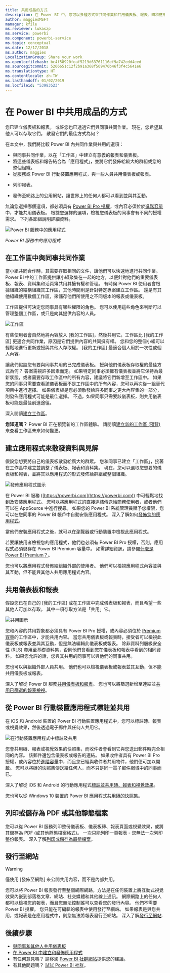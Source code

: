 ```yaml
---
title: 共用成品的方式
description: 在 Power BI 中，您可以多種方式來共同作業和共用儀表板、報表、磚和應用程式。 各有其優點。
author: maggiesMSFT
manager: kfile
ms.reviewer: lukaszp
ms.service: powerbi
ms.component: powerbi-service
ms.topic: conceptual
ms.date: 12/17/2018
ms.author: maggies
LocalizationGroup: Share your work
ms.openlocfilehash: bc4f58920feaf5219d63761116ef9a742edd4eed
ms.sourcegitcommit: 5206651c12f2b91a368f509470b46f3f4c5641e6
ms.translationtype: HT
ms.contentlocale: zh-TW
ms.lasthandoff: 01/02/2019
ms.locfileid: "53983523"
---
```

# <a name="ways-to-share-your-work-in-power-bi"></a>在 Power BI 中共用成品的方式

您已建立儀表板和報表。 或許您也已透過它們與同事共同作業。 現在，您希望其他人可以存取它們。 散發它們的最佳方式為何？

在本文中，我們將比較 Power BI 內共同作業與共用的選項： 

* 與同事共同作業，以在「工作區」中建立有意義的報表和儀表板。
* 將這些儀表板和報告結合為「應用程式」，並將它們發佈給較大的群組或您的整個組織。
* 從服務或 Power BI 行動裝置應用程式，與一些人員共用儀表板或報表。
- 列印報表。
* 發佈至網路上的公用網站，讓世界上的任何人都可以看到並與其互動。

無論您選擇哪個選項，都必須具有 [Power BI Pro 授權](service-features-license-type.md)，或內容必須位於[進階容量](service-premium.md)中，才能共用儀表板。 根據您選擇的選項，檢視您儀表板的同事會有不同的授權需求。 下列各節組說明詳細資料。 

![Power BI 服務中的應用程式](media/service-how-to-collaborate-distribute-dashboards-reports/power-bi-apps-home-blog.png)

*Power BI 服務中的應用程式*

## <a name="collaborate-with-coworkers-in-a-workspace"></a>在工作區中與同事共同作業

當小組共同合作時，其需要存取相同的文件，讓他們可以快速地進行共同作業。 Power BI 中的工作區提供讓小組聚集在一起的地方，以便針對他們的重要儀表板、報表、資料集和活頁簿共用其擁有權和管理。 有時候 Power BI 使用者會根據組織的結構組織其工作區，其他時間則是針對特定專案建立工作區。 還是有其他組織使用數個工作區，來儲存他們所使用之不同版本的報表或儀表板。 

工作區提供可決定您同事具有哪些權限的角色。 您可以使用這些角色來判斷可以管理整個工作區，或只是向其提供內容的人員。

![工作區](media/service-how-to-collaborate-distribute-dashboards-reports/power-bi-apps-workspaces.png)

有些使用者會自然地將內容放入 [我的工作區]，然後共用它。工作區比 [我的工作區] 更適合共同作業，原因是它們提供內容的共同擁有權。 您和您的整個小組可以輕鬆地進行更新或授與其他人存取權。 [我的工作區] 最適合個人用於一次性或個人內容。

讓我們假設您有要與同事共用的已完成儀表板。 授與他們儀表板存取權的最佳方式為何？ 答案需視許多因素而定。 如果特定同事必須擁有儀表板並將它保持為最新狀態，或者需要存取工作區中的所有內容，建議將它們新增至工作區中。 如果您的同事只需要查看該儀表板而不是工作區中的所有內容，您可以再次從一組替代項目中進行選擇。 如果儀表板是您必須散發給許多同事之更大內容集的一部分，則發佈應用程式可能是最佳選擇。 不過，如果同事只需要該儀表板，則共用儀表板可能是最佳前進途徑。 

深入閱讀[建立工作區](service-create-workspaces.md)。

**您知道嗎？** Power BI 正在預覽新的工作區體驗。 請閱讀[建立新的工作區 (預覽)](service-create-the-new-workspaces.md) 來查看工作區未來如何變更。 

## <a name="distribute-data-and-insights-by-creating-an-app"></a>建立應用程式來散發資料與見解

假設您想要將自己的儀表板散發給廣大的群眾。 您和同事已建立「工作區」，接著在工作區中建立並調整了儀表板、報表和資料集。 現在，您可以選取您想要的儀表板和報表，並將其以應用程式的形式發佈給群組或整個組織。 

![發佈應用程式圖示](media/service-how-to-collaborate-distribute-dashboards-reports/power-bi-app-publish-600.png)

在 Power BI 服務 ([https://powerbi.com](https://powerbi.com)) 中可輕鬆地找到及安裝應用程式。 您可以將應用程式的直接連結傳送給商務使用者，或者他們可以在 AppSource 中進行搜尋。 如果您的 Power BI 系統管理員賦予您權限，您可以在您同事的 Power BI 帳戶中自動安裝應用程式。 深入了解如何[發佈您的應用程式](service-create-distribute-apps.md)。 

當他們安裝應用程式之後，就可以在瀏覽器或行動裝置中檢視此應用程式。

若要讓使用者檢視您的應用程式，他們也必須有 Power BI Pro 授權，否則，應用程式必須儲存在 Power BI Premium 容量中。 如需詳細資訊，請參閱[什麼是 Power BI Premium？](service-premium.md)。

您也可以將應用程式發佈給組織外部的使用者。 他們可以檢視應用程式內容並與其互動，但不能與其他人共用應用程式內容。

## <a name="share-dashboards-and-reports"></a>共用儀表板和報表
假設您已在自己的 [我的工作區] 或在工作區中完成儀表板和報表，而且希望一些其他人可加以存取。 其中一項存取方法是「共用」它。 

![共用圖示](media/service-how-to-collaborate-distribute-dashboards-reports/power-bi-share-in-situ.png)

您和內容的共用對象都必須具有 Power BI Pro 授權，或內容必須位於 [Premium 容量](service-premium.md)的工作區中，才能共用內容。 當您共用儀表板或報表時，接受者可以檢視此儀表板或報表並與其互動，但是無法編輯此儀表板或報表。 除非資料列層級安全性 (RLS) 套用至基礎資料集，否則他們會看到您在儀表板和報表中看到的相同資料。 如果您允許的話，您與其共用的同事可以與他們的同事共用。 

您也可以與組織外部人員共用。 他們也可以檢視儀表板或報表並其互動，但不能共用儀表板或報表。 

深入了解從 Power BI 服務[共用儀表板和報表](service-share-dashboards.md)。 您也可以將篩選新增至連結並[共用已篩選的報表檢視](service-share-reports.md)。

## <a name="annotate-and-share-from-the-power-bi-mobile-apps"></a>從 Power BI 行動裝置應用程式標註並共用
在 iOS 和 Android 裝置的 Power BI 行動裝置應用程式中，您可以標註磚、報表或視覺效果，然後透過電子郵件與任何人共用它。 

![在行動裝置應用程式中標註及共用](media/service-how-to-collaborate-distribute-dashboards-reports/power-bi-iphone-annotate.png)

您會共用磚、報表或視覺效果的快照集，而收件者會看到它與您送出郵件時完全相同的內容。 該郵件還包含儀表板或報告的連結。 如果收件者具有 Power BI Pro 授權，或內容位於[進階容量](service-premium.md)中，而且您已經與收件者共用物件，他們便可加以開啟。 您可以將磚的快照集傳送給任何人，而不只是同一電子郵件網域中的同事而已。

深入了解從 iOS 和 Android 的行動應用程式[標註並共用磚、報表和視覺效果](consumer/mobile/mobile-annotate-and-share-a-tile-from-the-mobile-apps.md)。

您也可以從 Windows 10 裝置的 Power BI 應用程式[共用磚的快照集](consumer/mobile/mobile-windows-10-phone-app-get-started.md)。

## <a name="print-or-save-as-pdf-or-other-static-file"></a>列印或儲存為 PDF 或其他靜態檔案
您可以從 Power BI 服務列印整份儀表板、儀表板磚、報表頁面或視覺效果，或將其儲存為 PDF (或其他靜態檔案格式)。 一次只能列印一頁報表 - 您無法一次列印整份報表。 深入了解[列印或儲存為靜態檔案](consumer/end-user-print.md)。

## <a name="publish-to-the-web"></a>發行至網站

> [!WARNING]
> 僅使用 [發佈至網路] 來公開共用內容，而不是內部共用。

您可以將 Power BI 報表發行至整個網際網路，方法是在任何裝置上將互動式視覺效果內嵌到部落格文章、網站、社交媒體和其他線上通訊。 網際網路上的任何人都可以檢視您的報表，而且您無法控制誰可以查看您的發行內容。 他們不需要 Power BI 授權。 您只能在可編輯的報表中使用發行至網站。 如果報表是與您共用，或報表是在應用程式中，則您無法將報表發行至網站。 深入了解[發行至網站](service-publish-to-web.md).

## <a name="next-steps"></a>後續步驟
* [與同事和其他人共用儀表板](service-share-dashboards.md)
* [在 Power BI 中建立和發佈應用程式](service-create-distribute-apps.md)
* 有任何意見嗎？ 請移駕 [Power BI 社群網站](https://community.powerbi.com/)提供您的建議。
* 有其他問題嗎？ [試試 Power BI 社群](http://community.powerbi.com/)。

